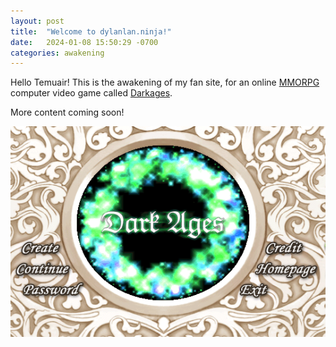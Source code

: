 ```yaml
---
layout: post
title:  "Welcome to dylanlan.ninja!"
date:   2024-01-08 15:50:29 -0700
categories: awakening
---
```

Hello Temuair! This is the awakening of my fan site, for an online [MMORPG](https://en.wikipedia.org/wiki/Massively_multiplayer_online_role-playing_game) computer video game called [Darkages](https://www.darkages.com).

More content coming soon!

![Darkages Login Screen](/public/images/darkages/da-login-screen.png)

